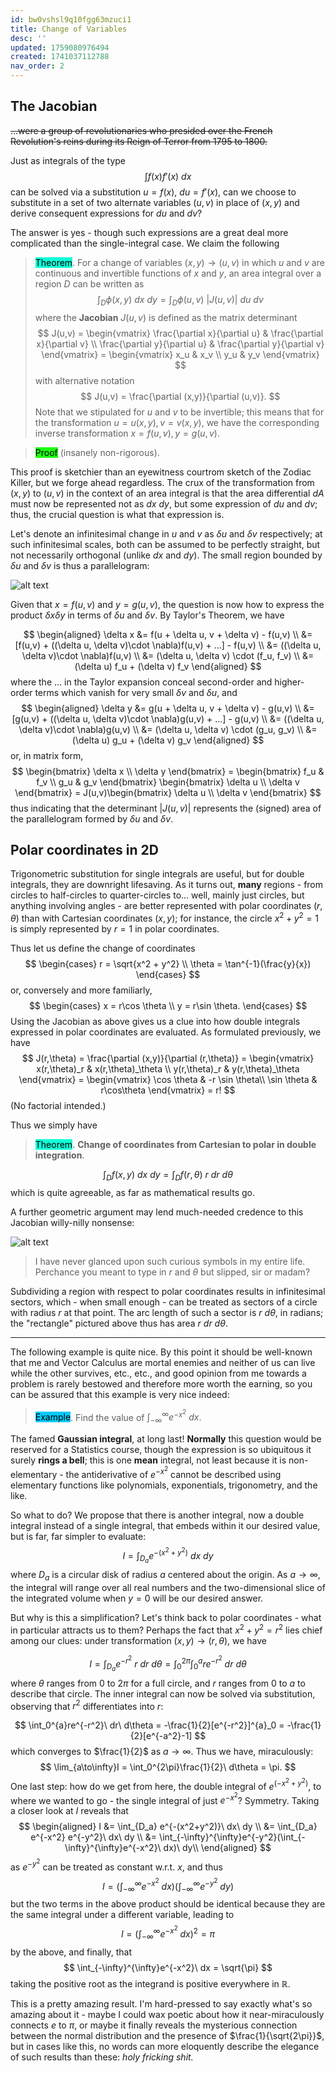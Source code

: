```yaml
---
id: bw0vshsl9q10fgg63mzuci1
title: Change of Variables
desc: ''
updated: 1759080976494
created: 1741037112788
nav_order: 2
---
```

## The Jacobian
~~...were a group of revolutionaries who presided over the French Revolution's reins during its Reign of Terror from 1795 to 1800.~~ 

Just as integrals of the type
$$
\int f(x) f'(x)\ dx
$$
can be solved via a substitution $u = f(x)$, $du = f'(x)$, can we choose to substitute in a set of two alternate variables $(u,v)$ in place of $(x,y)$ and derive consequent expressions for $du$ and $dv$?

The answer is yes - though such expressions are a great deal more complicated than the single-integral case. We claim the following

> <span style="background-color: #12ffd7; color: black;">Theorem</span>. For a change of variables $(x,y) \to (u,v)$ in which $u$ and $v$ are continuous and invertible functions of $x$ and $y$, an area integral over a region $D$ can be written as
$$
\int_D \phi(x,y) \ dx \ dy = \int_D \phi(u,v)\ |J(u,v)| \ du \ dv
$$
> where the **Jacobian** $J(u,v)$ is defined as the matrix determinant
$$
J(u,v) = \begin{vmatrix}
\frac{\partial x}{\partial u} & \frac{\partial x}{\partial v} \\
\frac{\partial y}{\partial u} & \frac{\partial y}{\partial v}
\end{vmatrix} = \begin{vmatrix}
x_u & x_v \\
y_u & y_v
\end{vmatrix}
$$
> with alternative notation
$$
J(u,v) = \frac{\partial (x,y)}{\partial (u,v)}.
$$
Note that we stipulated for $u$ and $v$ to be invertible; this means that for the transformation $u = u(x,y), v = v(x,y)$, we have the corresponding inverse transformation $x = f(u,v), y = g(u,v)$.

> <span style="background-color: #1eff12; color: black;">Proof</span> (insanely non-rigorous).

This proof is sketchier than an eyewitness courtrom sketch of the Zodiac Killer, but we forge ahead regardless. The crux of the transformation from $(x,y)$ to $(u,v)$ in the context of an area integral is that the area differential $dA$ must now be represented not as $dx\ dy$, but some expression of $du$ and $dv$; thus, the crucial question is what that expression is.

Let's denote an infinitesimal change in $u$ and $v$ as $\delta u$ and $\delta v$ respectively; at such infinitesimal scales, both can be assumed to be perfectly straight, but not necessarily orthogonal (unlike $dx$ and $dy$). The small region bounded by $\delta u$ and $\delta v$ is thus a parallelogram:

![alt text](./assets/images/image-19.png)

Given that $x = f(u,v)$ and $y = g(u,v)$, the question is now how to express the product $\delta x \delta y$ in terms of $\delta u$ and $\delta v$. By Taylor's Theorem, we have

$$
\begin{aligned}
\delta x &= f(u + \delta u, v + \delta v) - f(u,v) \\
&= [f(u,v) + ((\delta u, \delta v)\cdot \nabla)f(u,v) + ...] - f(u,v) \\
&= ((\delta u, \delta v)\cdot \nabla)f(u,v) \\
&= (\delta u, \delta v) \cdot (f_u, f_v) \\
&= (\delta u) f_u + (\delta v) f_v
\end{aligned}
$$
where the $...$ in the Taylor expansion conceal second-order and higher-order terms which vanish for very small $\delta v$ and $\delta u$, and
$$
\begin{aligned}
\delta y &= g(u + \delta u, v + \delta v) - g(u,v) \\
&= [g(u,v) + ((\delta u, \delta v)\cdot \nabla)g(u,v) + ...] - g(u,v) \\
&= ((\delta u, \delta v)\cdot \nabla)g(u,v) \\
&= (\delta u, \delta v) \cdot (g_u, g_v) \\
&= (\delta u) g_u + (\delta v) g_v
\end{aligned}
$$
or, in matrix form,
$$
\begin{bmatrix}
\delta x \\ 
\delta y
\end{bmatrix} = \begin{bmatrix}
f_u & f_v \\
g_u & g_v
\end{bmatrix}
\begin{bmatrix}
\delta u \\
\delta v
\end{bmatrix} = J(u,v)\begin{bmatrix}
\delta u \\
\delta v
\end{bmatrix}
$$
thus indicating that the determinant $|J(u,v)|$ represents the (signed) area of the parallelogram formed by $\delta u$ and $\delta v$.

## Polar coordinates in 2D

Trigonometric substitution for single integrals are useful, but for double integrals, they are downright lifesaving. As it turns out, **many** regions - from circles to half-circles to quarter-circles to... well, mainly just circles, but anything involving angles - are better represented with polar coordinates $(r, \theta)$ than with Cartesian coordinates $(x,y)$; for instance, the circle $x^2 + y^2 = 1$ is simply represented by $r=1$ in polar coordinates. 

Thus let us define the change of coordinates
$$
\begin{cases}
r = \sqrt{x^2 + y^2} \\
\theta = \tan^{-1}(\frac{y}{x})
\end{cases}
$$
or, conversely and more familiarly,
$$
\begin{cases}
x = r\cos \theta \\
y = r\sin \theta.
\end{cases}
$$
Using the Jacobian as above gives us a clue into how double integrals expressed in polar coordinates are evaluated. As formulated previously, we have
$$
J(r,\theta) = \frac{\partial (x,y)}{\partial (r,\theta)} = \begin{vmatrix}
x(r,\theta)_r & x(r,\theta)_\theta \\
y(r,\theta)_r & y(r,\theta)_\theta 
\end{vmatrix} = 
\begin{vmatrix}
\cos \theta & -r \sin \theta\\
\sin \theta &  r\cos\theta
\end{vmatrix} = r!
$$
(No factorial intended.)

Thus we simply have

> <span style="background-color: #12ffd7; color: black;">Theorem</span>. **Change of coordinates from Cartesian to polar in double integration**.

$$
\int_D f(x,y)\ dx\ dy = \int_D f(r,\theta) \ r\ dr\ d\theta
$$
which is quite agreeable, as far as mathematical results go. 

A further geometric argument may lend much-needed credence to this Jacobian willy-nilly nonsense:

![alt text](./assets/images/image-20.png)

> I have never glanced upon such curious symbols in my entire life. Perchance you meant to type in $r$ and $\theta$ but slipped, sir or madam? 

Subdividing a region with respect to polar coordinates results in infinitesimal sectors, which - when small enough - can be treated as sectors of a circle with radius $r$ at that point. The arc length of such a sector is $r \ d\theta$, in radians; the "rectangle" pictured above thus has area $r\ dr\ d\theta$.

***

The following example is quite nice. By this point it should be well-known that me and Vector Calculus are mortal enemies and neither of us can live while the other survives, etc., etc., and good opinion from me towards a problem is rarely bestowed and therefore more worth the earning, so you can be assured that this example is very nice indeed:

> <span style="background-color: #03cafc; color: black;">Example</span>. Find the value of $\int_{-\infty}^{\infty} e^{-x^2}\ dx.$

The famed **Gaussian integral**, at long last! **Normally** this question would be reserved for a Statistics course, though the expression is so ubiquitous it surely **rings a bell**; this is one **mean** integral, not least because it is non-elementary - the antiderivative of $e^{-x^2}$ cannot be described using elementary functions like polynomials, exponentials, trigonometry, and the like.

So what to do? We propose that there is another integral, now a double integral instead of a single integral, that embeds within it our desired value, but is far, far simpler to evaluate:
$$
I = \int_{D_a} e^{-(x^2+y^2)}\ dx\ dy
$$
where $D_a$ is a circular disk of radius $a$ centered about the origin. As $a \to \infty$, the integral will range over all real numbers and the two-dimensional slice of the integrated volume when $y=0$ will be our desired answer. 

But why is this a simplification? Let's think back to polar coordinates - what in particular attracts us to them? Perhaps the fact that $x^2 + y^2 = r^2$ lies chief among our clues: under transformation $(x,y) \to (r,\theta)$, we have

$$
I = \int_{D_a}e^{-r^2}\ r\ dr\ d\theta = \int_{0}^{2\pi}\int_0^a re^{-r^2}\ dr\ d\theta
$$
where $\theta$ ranges from $0$ to $2\pi$ for a full circle, and $r$ ranges from $0$ to $a$ to describe that circle. The inner integral can now be solved via substitution, observing that $r^2$ differentiates into $r$:

$$
\int_0^{a}re^{-r^2}\ dr\ d\theta = -\frac{1}{2}[e^{-r^2}]^{a}_0 = -\frac{1}{2}[e^{-a^2}-1]
$$
which converges to $\frac{1}{2}$ as $a\to \infty$. Thus we have, miraculously:
$$
\lim_{a\to\infty}I = \int_0^{2\pi}\frac{1}{2}\ d\theta = \pi. 
$$
One last step: how do we get from here, the double integral of $e^{(-x^2+y^2)}$, to where we wanted to go - the single integral of just $e^{-x^2}$? Symmetry. Taking a closer look at $I$ reveals that
$$
\begin{aligned}
I &= \int_{D_a} e^{-(x^2+y^2)}\ dx\ dy \\
&= \int_{D_a} e^{-x^2} e^{-y^2}\ dx\ dy \\
&= \int_{-\infty}^{\infty}e^{-y^2}(\int_{-\infty}^{\infty}e^{-x^2}\ dx)\ dy\\
\end{aligned}
$$
as $e^{-y^2}$ can be treated as constant w.r.t. $x$, and thus
$$
I = (\int_{-\infty}^{\infty}e^{-x^2}\ dx)(\int_{-\infty}^{\infty}e^{-y^2}\ dy)
$$
but the two terms in the above product should be identical because they are the same integral under a different variable, leading to
$$
I = (\int_{-\infty}^{\infty}e^{-x^2}\ dx)^2 = \pi
$$
by the above, and finally, that
$$
\int_{-\infty}^{\infty}e^{-x^2}\ dx = \sqrt{\pi}
$$
taking the positive root as the integrand is positive everywhere in $\mathbb{R}$. 

This is a pretty amazing result. I'm hard-pressed to say exactly what's so amazing about it - maybe I could wax poetic about how it near-miraculously connects $e$ to $\pi$, or maybe it finally reveals the mysterious connection between the normal distribution and the presence of $\frac{1}{\sqrt{2\pi}}$, but in cases like this, no words can more eloquently describe the elegance of such results than these: *holy fricking shit.*


